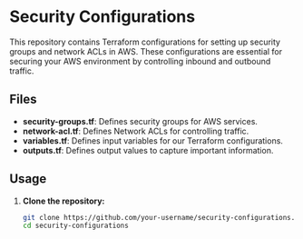 # Security Configurations

This repository contains Terraform configurations for setting up security groups and network ACLs in AWS. These configurations are essential for securing your AWS environment by controlling inbound and outbound traffic.

## Files

- **security-groups.tf**: Defines security groups for AWS services.
- **network-acl.tf**: Defines Network ACLs for controlling traffic.
- **variables.tf**: Defines input variables for our Terraform configurations.
- **outputs.tf**: Defines output values to capture important information.

## Usage

1. **Clone the repository:**

   ```bash
   git clone https://github.com/your-username/security-configurations.git
   cd security-configurations
